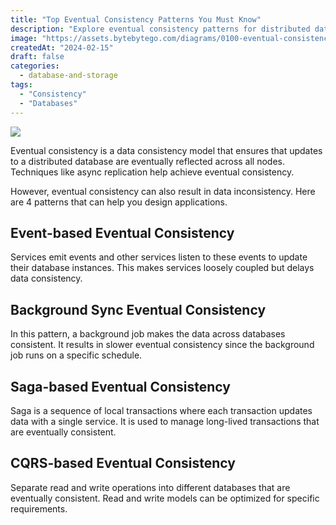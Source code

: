 ```yaml
---
title: "Top Eventual Consistency Patterns You Must Know"
description: "Explore eventual consistency patterns for distributed database design."
image: "https://assets.bytebytego.com/diagrams/0100-eventual-consistency-patterns-you-must-know.png"
createdAt: "2024-02-15"
draft: false
categories:
  - database-and-storage
tags:
  - "Consistency"
  - "Databases"
---
```


![](https://assets.bytebytego.com/diagrams/0100-eventual-consistency-patterns-you-must-know.png)

Eventual consistency is a data consistency model that ensures that updates to a distributed database are eventually reflected across all nodes. Techniques like async replication help achieve eventual consistency.

However, eventual consistency can also result in data inconsistency. Here are 4 patterns that can help you design applications.

## Event-based Eventual Consistency

Services emit events and other services listen to these events to update their database instances. This makes services loosely coupled but delays data consistency.

## Background Sync Eventual Consistency

In this pattern, a background job makes the data across databases consistent. It results in slower eventual consistency since the background job runs on a specific schedule.

## Saga-based Eventual Consistency

Saga is a sequence of local transactions where each transaction updates data with a single service. It is used to manage long-lived transactions that are eventually consistent.

## CQRS-based Eventual Consistency

Separate read and write operations into different databases that are eventually consistent. Read and write models can be optimized for specific requirements.
